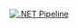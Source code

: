 [![.NET Pipeline](https://github.com/CharlesWLudwig/charleswludwig-24-graph-bootcamp/actions/workflows/dotnet.yml/badge.svg)](https://github.com/CharlesWLudwig/charleswludwig-24-graph-bootcamp/actions/workflows/dotnet.yml)

